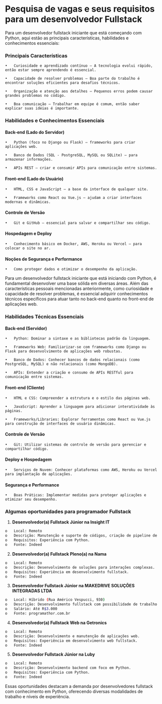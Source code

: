 # Pesquisa de vagas e seus requisitos para um desenvolvedor Fullstack

  Para um desenvolvedor fullstack iniciante que está começando com Python, aqui estão as principais características, habilidades e conhecimentos essenciais:

### Principais Características

    •	Curiosidade e aprendizado contínuo – A tecnologia evolui rápido, então estar sempre aprendendo é essencial.
  
    •	Capacidade de resolver problemas – Boa parte do trabalho é encontrar soluções eficientes para desafios técnicos.
  
    •	Organização e atenção aos detalhes – Pequenos erros podem causar grandes problemas no código.
  
    •	Boa comunicação – Trabalhar em equipe é comum, então saber explicar suas ideias é importante.
  

### Habilidades e Conhecimentos Essenciais

#### Back-end (Lado do Servidor)

    •	Python (foco no Django ou Flask) – frameworks para criar aplicações web.
  
    •	Banco de Dados (SQL - PostgreSQL, MySQL ou SQLite) – para armazenar informações.
  
    •	APIs REST – criar e consumir APIs para comunicação entre sistemas.
  

#### Front-end (Lado do Usuário)

    •	HTML, CSS e JavaScript – a base da interface de qualquer site.
  
    •	Frameworks como React ou Vue.js – ajudam a criar interfaces modernas e dinâmicas.
  

#### Controle de Versão

    •	Git e GitHub – essencial para salvar e compartilhar seu código.
  

#### Hospedagem e Deploy

    •	Conhecimento básico em Docker, AWS, Heroku ou Vercel – para colocar o site no ar.
  

#### Noções de Segurança e Performance

    •	Como proteger dados e otimizar o desempenho da aplicação.

  

Para um desenvolvedor fullstack iniciante que está iniciando com Python, é fundamental desenvolver uma base sólida em diversas áreas. Além das características pessoais mencionadas anteriormente, como curiosidade e capacidade de resolver problemas, é essencial adquirir conhecimentos técnicos específicos para atuar tanto no back-end quanto no front-end de aplicações web.



### Habilidades Técnicas Essenciais


#### Back-end (Servidor)

    •	Python: Dominar a sintaxe e as bibliotecas padrão da linguagem.
  
    •	Frameworks Web: Familiarizar-se com frameworks como Django ou Flask para desenvolvimento de aplicações web robustas.
  
    •	Banco de Dados: Conhecer bancos de dados relacionais (como PostgreSQL, MySQL) e não relacionais (como MongoDB).
  
    •	APIs: Entender a criação e consumo de APIs RESTful para comunicação entre sistemas.

  
#### Front-end (Cliente)

    •	HTML e CSS: Compreender a estrutura e o estilo das páginas web.
  
    •	JavaScript: Aprender a linguagem para adicionar interatividade às páginas.
  
    •	Frameworks/Libraries: Explorar ferramentas como React ou Vue.js para construção de interfaces de usuário dinâmicas.
  

#### Controle de Versão

    •	Git: Utilizar sistemas de controle de versão para gerenciar e compartilhar código.
  

#### Deploy e Hospedagem

    •	Serviços de Nuvem: Conhecer plataformas como AWS, Heroku ou Vercel para implantação de aplicações.
  

#### Segurança e Performance

    •	Boas Práticas: Implementar medidas para proteger aplicações e otimizar seu desempenho.

    

### Algumas oportunidades para programador Fullstack

1. **Desenvolvedor(a) Fullstack Júnior na Insight IT**

```bash
o	Local: Remoto
o	Descrição: Manutenção e suporte de códigos, criação de pipeline de dados e MLOps.
o	Requisitos: Experiência com Python.
o	Fonte: Indeed
```

2. **Desenvolvedor(a) Fullstack Pleno(a) na Nama**

```bash
o	Local: Remoto
o	Descrição: Desenvolvimento de soluções para interações complexas.
o	Requisitos: Experiência em desenvolvimento fullstack.
o	Fonte: Indeed
```

3. **Desenvolvedor Fullstack Júnior na MAKEDRIVE SOLUÇÕES INTEGRADAS LTDA**

```bash
o	Local: Híbrido (Rua Américo Vespucci, 930)
o	Descrição: Desenvolvimento fullstack com possibilidade de trabalho remoto ocasional.
o	Salário: Até R$3.000
o	Fonte: programathor.com.br
```

4. **Desenvolvedor(a) Fullstack Web na Getronics**

```bash
o	Local: Remoto
o	Descrição: Desenvolvimento e manutenção de aplicações web.
o	Requisitos: Experiência em desenvolvimento web fullstack.
o	Fonte: Indeed
```

5. **Desenvolvedor Fullstack Júnior na Luby**

```bash
o	Local: Remoto
o	Descrição: Desenvolvimento backend com foco em Python.
o	Requisitos: Experiência com Python.
o	Fonte: Indeed
```

Essas oportunidades destacam a demanda por desenvolvedores fullstack com conhecimento em Python, oferecendo diversas modalidades de trabalho e níveis de experiência. 
